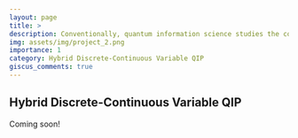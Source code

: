 ```yaml
---
layout: page
title: > 
description: Conventionally, quantum information science studies the control of discrete-variable (DV) systems such as qubits. Continuous-variable (CV) systems such as bosonic modes are ubiquitous in Nature (molecular vibrations, phonons in solid materials, photons in optics...) and yet much less is known on how to control and utilize them. We develop rigorious theories and efficient schemes to simultaneously manipulate multiple bosonic modes and qubits in a hybrid fashion to fully unleash the potential of hybrid DV-CV computation and quantum information processing (QIP).
img: assets/img/project_2.png
importance: 1
category: Hybrid Discrete-Continuous Variable QIP
giscus_comments: true
---
```

<h2>Hybrid Discrete-Continuous Variable QIP</h2>
Coming soon!

